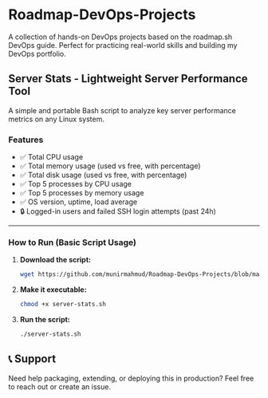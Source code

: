 # Roadmap-DevOps-Projects
A collection of hands-on DevOps projects based on the roadmap.sh DevOps guide. Perfect for practicing real-world skills and building my DevOps portfolio.


## Server Stats - Lightweight Server Performance Tool

A simple and portable Bash script to analyze key server performance metrics on any Linux system.

### Features

- ✅ Total CPU usage
- ✅ Total memory usage (used vs free, with percentage)
- ✅ Total disk usage (used vs free, with percentage)
- ✅ Top 5 processes by CPU usage
- ✅ Top 5 processes by memory usage
- ✅ OS version, uptime, load average
- 🔒 Logged-in users and failed SSH login attempts (past 24h)

---

### How to Run (Basic Script Usage)

1. **Download the script:**

   ```bash
   wget https://github.com/munirmahmud/Roadmap-DevOps-Projects/blob/main/server-stats.sh -O server-stats.sh


2. **Make it executable:**

   ```bash
   chmod +x server-stats.sh
   ```

3. **Run the script:**

   ```bash
   ./server-stats.sh
   ```

## 📞 Support

Need help packaging, extending, or deploying this in production? Feel free to reach out or create an issue.